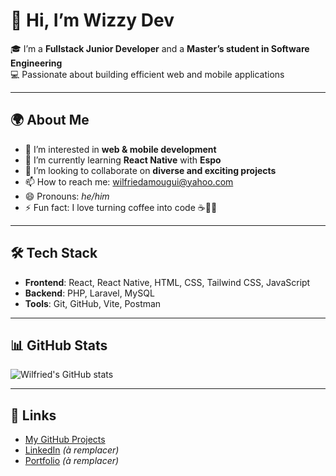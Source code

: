 # 👋 Hi, I’m Wizzy Dev

🎓 I’m a **Fullstack Junior Developer** and a **Master’s student in Software Engineering**  
💻 Passionate about building efficient web and mobile applications

---

## 🌍 About Me

- 👀 I’m interested in **web & mobile development**
- 🌱 I’m currently learning **React Native** with **Espo**
- 💞️ I’m looking to collaborate on **diverse and exciting projects**
- 📫 How to reach me: [wilfriedamougui@yahoo.com ](wilfriedamougui@yahoo.com)
- 😄 Pronouns: *he/him*
- ⚡ Fun fact: I love turning coffee into code ☕👨‍💻

---

## 🛠️ Tech Stack

- **Frontend**: React, React Native, HTML, CSS, Tailwind CSS, JavaScript  
- **Backend**: PHP, Laravel, MySQL  
- **Tools**: Git, GitHub, Vite, Postman

---

## 📊 GitHub Stats

![Wilfried's GitHub stats](https://github-readme-stats.vercel.app/api?username=Wilfried2001&show_icons=true&theme=radical)

---

## 🔗 Links

- [My GitHub Projects](https://github.com/Wilfried2001)
- [LinkedIn](https://www.linkedin.com/in/wilfried-amougui-dev/) *(à remplacer)*
- [Portfolio](https://mon-portfolio-drab-ten.vercel.app/) *(à remplacer)*



<!---
Wilfried2001/Wilfried2001 is a ✨ special ✨ repository because its `README.md` (this file) appears on your GitHub profile.
You can click the Preview link to take a look at your changes.
--->
